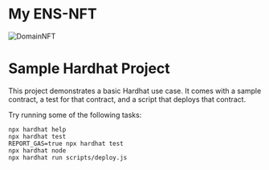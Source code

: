 # My ENS-NFT 
![DomainNFT](https://drive.google.com/file/d/1-gvTUOV5_ZpnPKj9vm3LqUycqLaT7CKw/view?usp=share_link)

# Sample Hardhat Project

This project demonstrates a basic Hardhat use case. It comes with a sample contract, a test for that contract, and a script that deploys that contract.

Try running some of the following tasks:

```shell
npx hardhat help
npx hardhat test
REPORT_GAS=true npx hardhat test
npx hardhat node
npx hardhat run scripts/deploy.js
```
